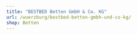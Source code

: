 ```yaml
---
title: "BESTBED Betten GmbH & Co. KG"
url: /wuerzburg/bestbed-betten-gmbh-und-co-kg/
shop: Betten
---
```

